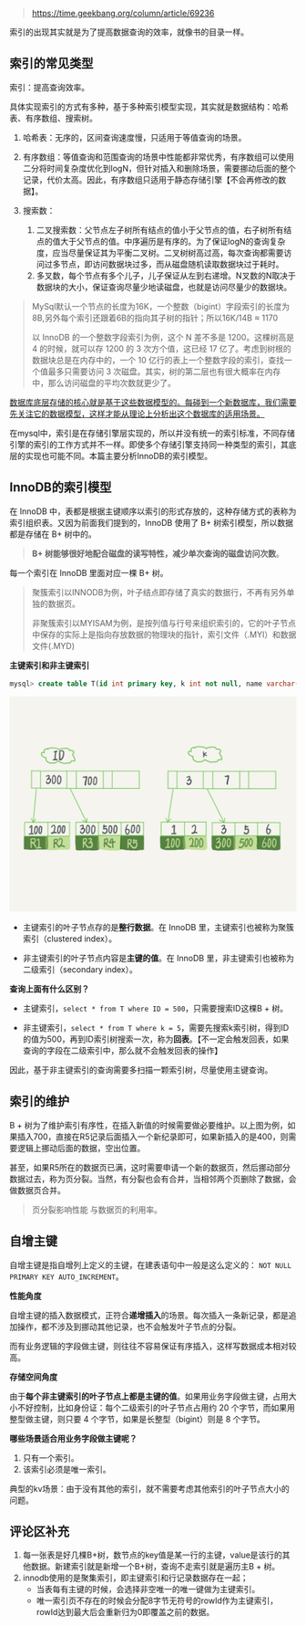 > https://time.geekbang.org/column/article/69236

索引的出现其实就是为了提高数据查询的效率，就像书的目录一样。

## 索引的常见类型

索引：提高查询效率。

具体实现索引的方式有多种，基于多种索引模型实现，其实就是数据结构：哈希表、有序数组、搜索树。

1. 哈希表：无序的，区间查询速度慢，只适用于等值查询的场景。

2. 有序数组：等值查询和范围查询的场景中性能都非常优秀，有序数组可以使用二分将时间复杂度优化到logN，但针对插入和删除场景，需要挪动后面的整个记录，代价太高。因此，有序数组只适用于静态存储引擎【不会再修改的数据】。

3. 搜索数：
   1. 二叉搜索数：父节点左子树所有结点的值小于父节点的值，右子树所有结点的值大于父节点的值。中序遍历是有序的。为了保证logN的查询复杂度，应当尽量保证其为平衡二叉树。二叉树树高过高，每次查询都需要访问过多节点，即访问数据块过多，而从磁盘随机读取数据块过于耗时。
   2. 多叉数，每个节点有多个儿子，儿子保证从左到右递增。N叉数的N取决于数据块的大小，保证查询尽量少地读磁盘，也就是访问尽量少的数据块。

> MySql默认一个节点的长度为16K，一个整数（bigint）字段索引的长度为 8B,另外每个索引还跟着6B的指向其子树的指针；所以16K/14B ≈ 1170
>
> 以 InnoDB 的一个整数字段索引为例，这个 N 差不多是 1200。这棵树高是 4 的时候，就可以存 1200 的 3 次方个值，这已经 17 亿了。考虑到树根的数据块总是在内存中的，一个 10 亿行的表上一个整数字段的索引，查找一个值最多只需要访问 3 次磁盘。其实，树的第二层也有很大概率在内存中，那么访问磁盘的平均次数就更少了。

<u>数据库底层存储的核心就是基于这些数据模型的。每碰到一个新数据库，我们需要先关注它的数据模型，这样才能从理论上分析出这个数据库的适用场景。</u>

在mysql中，索引是在存储引擎层实现的，所以并没有统一的索引标准，不同存储引擎的索引的工作方式并不一样。即使多个存储引擎支持同一种类型的索引，其底层的实现也可能不同。本篇主要分析InnoDB的索引模型。

## InnoDB的索引模型

在 InnoDB 中，表都是根据主键顺序以索引的形式存放的，这种存储方式的表称为索引组织表。又因为前面我们提到的，InnoDB 使用了 B+ 树索引模型，所以数据都是存储在 B+ 树中的。

> **B+ 树能够很好地配合磁盘的读写特性，减少单次查询的磁盘访问次数**。

每一个索引在 InnoDB 里面对应一棵 B+ 树。

> 聚簇索引以INNODB为例，叶子结点即存储了真实的数据行，不再有另外单独的数据页。
>
> 非聚簇索引以MYISAM为例，是按列值与行号来组织索引的，它的叶子节点中保存的实际上是指向存放数据的物理块的指针，索引文件（.MYI）和数据文件(.MYD)

**主键索引和非主键索引**

```sql
mysql> create table T(id int primary key, k int not null, name varchar(16),index (k))engine=InnoDB;
```

![img](img/04索引上/dcda101051f28502bd5c4402b292e38d.png)

- 主键索引的叶子节点存的是**整行数据**。在 InnoDB 里，主键索引也被称为聚簇索引（clustered index）。

- 非主键索引的叶子节点内容是**主键的值**。在 InnoDB 里，非主键索引也被称为二级索引（secondary index）。

**查询上面有什么区别？**

- 主键索引，`select * from T where ID = 500`，只需要搜索ID这棵B + 树。

- 非主键索引，`select * from T where k = 5`，需要先搜索k索引树，得到ID的值为500，再到ID索引树搜索一次，称为**回表**。【不一定会触发回表，如果查询的字段在二级索引中，那么就不会触发回表的操作】

因此，基于非主键索引的查询需要多扫描一颗索引树，尽量使用主键查询。

## 索引的维护

B + 树为了维护索引有序性，在插入新值的时候需要做必要维护。以上图为例，如果插入700，直接在R5记录后面插入一个新纪录即可，如果新插入的是400，则需要逻辑上挪动后面的数据，空出位置。

甚至，如果R5所在的数据页已满，这时需要申请一个新的数据页，然后挪动部分数据过去，称为页分裂。当然，有分裂也会有合并，当相邻两个页删除了数据，会做数据页合并。

> 页分裂影响性能 与数据页的利用率。

## 自增主键

自增主键是指自增列上定义的主键，在建表语句中一般是这么定义的： `NOT NULL PRIMARY KEY AUTO_INCREMENT`。

**性能角度**

自增主键的插入数据模式，正符合**递增插入**的场景。每次插入一条新记录，都是追加操作，都不涉及到挪动其他记录，也不会触发叶子节点的分裂。

而有业务逻辑的字段做主键，则往往不容易保证有序插入，这样写数据成本相对较高。

**存储空间角度**

由于**每个非主键索引的叶子节点上都是主键的值**。如果用业务字段做主键，占用大小不好控制，比如身份证：每个二级索引的叶子节点占用约 20 个字节，而如果用整型做主键，则只要 4 个字节，如果是长整型（bigint）则是 8 个字节。

**哪些场景适合用业务字段做主键呢？**

1. 只有一个索引。
2. 该索引必须是唯一索引。

典型的kv场景：由于没有其他的索引，就不需要考虑其他索引的叶子节点大小的问题。

## 评论区补充

1. 每一张表是好几棵B+树，数节点的key值是某一行的主键，value是该行的其他数据。新建索引就是新增一个B+树，查询不走索引就是遍历主B + 树。
2. innodb使用的是聚集索引，即主键索引和行记录数据存在一起；
   - 当表每有主键的时候，会选择非空唯一的唯一键做为主键索引。
   - 唯一索引页不存在的时候会分配8字节无符号的rowId作为主键索引，rowId达到最大后会重新归为0即覆盖之前的数据。